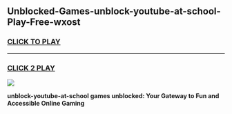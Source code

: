 
## Unblocked-Games-unblock-youtube-at-school-Play-Free-wxost
<h3>
<a href="https://premium76.site?title=unblock-youtube-at-school&ref=10A">CLICK TO PLAY</a></h3>
<hr>

<h3>
<a href="https://premium76.site?title=unblock-youtube-at-school&ref=10A">CLICK 2 PLAY</a>
  
</h3>

<a href="https://premium76.site?title=unblock-youtube-at-school&ref=10A"><img src="https://clearcache.store/games.png"></a>


**unblock-youtube-at-school games unblocked: Your Gateway to Fun and Accessible Online Gaming**
